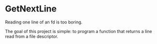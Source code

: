# GetNextLine
Reading one line of an fd is too boring.

The goal of this project is simple: to program a function that returns a line read from a file descriptor.
